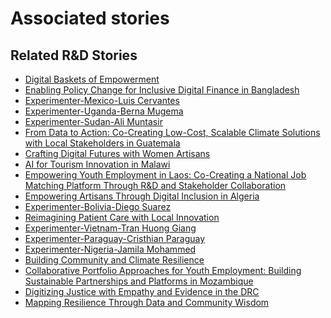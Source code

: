 # Associated stories

<!-- !!DO NOT REMOVE!! start autogenerated hyperlinks -->
## Related R&D Stories
- [Digital Baskets of Empowerment](/stories/?doc=Explorers_SLV)
- [Enabling Policy Change for Inclusive Digital Finance in Bangladesh](/stories/?doc=Explorers_BGD)
- [Experimenter-Mexico-Luis Cervantes](/stories/?doc=Experimenters_MEX)
- [Experimenter-Uganda-Berna Mugema](/stories/?doc=Experimenters_UGA)
- [Experimenter-Sudan-Ali Muntasir](/stories/?doc=Experimenters_SDN)
- [From Data to Action: Co-Creating Low-Cost, Scalable Climate Solutions with Local Stakeholders in Guatemala](/stories/?doc=Explorers_GTM)
- [Crafting Digital Futures with Women Artisans](/stories/?doc=Explorers_GHA)
- [AI for Tourism Innovation in Malawi](/stories/?doc=Explorers_MWI)
- [Empowering Youth Employment in Laos: Co-Creating a National Job Matching Platform Through R&D and Stakeholder Collaboration](/stories/?doc=Explorers_LAO)
- [Empowering Artisans Through Digital Inclusion in Algeria](/stories/?doc=Explorers_DZA)
- [Experimenter-Bolivia-Diego Suarez](/stories/?doc=Experimenters_BOL)
- [Reimagining Patient Care with Local Innovation](/stories/?doc=Explorers_RWA)
- [Experimenter-Vietnam-Tran Huong Giang](/stories/?doc=Experimenters_VNM)
- [Experimenter-Paraguay-Cristhian Paraguay](/stories/?doc=Experimenters_PRY)
- [Experimenter-Nigeria-Jamila Mohammed](/stories/?doc=Experimenters_NGA)
- [Building Community and Climate Resilience](/stories/?doc=Explorers_IRQ)
- [Collaborative Portfolio Approaches for Youth Employment: Building Sustainable Partnerships and Platforms in Mozambique](/stories/?doc=Explorers_MOZ)
- [Digitizing Justice with Empathy and Evidence in the DRC](/stories/?doc=Explorers_COD)
- [Mapping Resilience Through Data and Community Wisdom](/stories/?doc=Explorers_SOM)
<!-- !!DO NOT REMOVE!! end autogenerated hyperlinks -->